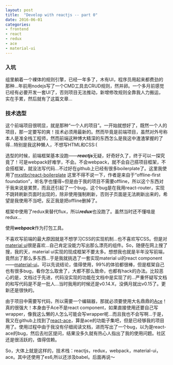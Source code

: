 ```yaml
---
layout: post
title:  "Develop with reactjs -- part 0"
date: 2016-06-01
categories:
- frontend
- react
- redux
- ace
- material-ui
---
```

### 入坑
组里躺着一个裸体的规则引擎，已经一年多了，木有UI，程序员用起来都费劲的那种...年前用nodejs写了一个CMD工具去CRUD规则，然并卵。一个多月前感觉已经有必要开发一套UI了，否则项目无法推动，新增修改规则全靠我人力搬运，实在手累，然后就有了这篇文章...

### 技术选型
这个前端项目很明显，就是那种“一个人的项目”。一开始就想好了，既然一个人的项目，那一定要写的爽！技术必须用最新的。然而毕竟是前端项目，虽然对外号称本人是准全栈工程师，然而前端这种博大精深的东西怎么是我这中渣渣掌握的了得...特别是我这种懒人，不想写HTML和CSS:(

选型的时候，前端框架基本没跑——***reactjs***无疑，好奇好久了，终于可以一探究竟了！可是webpack好难学，不会。不会webpack，就不会自己搭项目框架，不会搭框架，就没法写代码...不过好在github上已经有很多boilerplate了。这里我使用了[mxstbr/react-boilerplate](https://github.com/mxstbr/react-boilerplate/tree/v3.0.0) 这里不得不说一下，作者是来自于“offline-first foundation”，听名字也懂得~但是由于我的项目不需要offline，所以这个东西对于我来说是累赘，而且还引起了一个bug，这个bug是在我用react-router，实现不跳转刷新页面时出现的，除非使用强制刷新，否则子页面是无法刷新出来的，希望是我使用不当吧，反正我是把offline删掉了。

框架中使用了redux来替代flux，所以***redux***也没跑了。虽然当时还不懂啥是redux...

使用***webpack***作为打包工具。

不喜欢写前端的最大原因就是不想学习CSS的实现机制...也不喜欢写CSS。但是对[material ui](https://www.google.com/design/spec/material-design/introduction.html)很是喜欢...自己肯定没能力写出那么漂亮的组件。So，随便在网上搜了搜，我的天，material ui实现的现成框架不要太多。想想我也就是半年没写前端，竟然出了那么多东西...于是我就挑选了一套实现material ui的react component——[material-ui](http://www.material-ui.com/#/)。可以先说结论，值得使用，99%的体验都很棒，但是框架自己也有很多bug，看你怎么取舍了，大都不那么致命，也都有hack的办法。比较恶心的是，文档过于先进，代码没实现的功能在文档中是实现了的...严重怀疑写文档的和写代码是不是一批人...当时我用的时候还是v0.14.X，没俩月就出v0.15了。更新还是很快的。

由于项目中需要写代码，所以需要一个编辑器，那就必须要使用大名鼎鼎的[Ace](https://ace.c9.io/)！真的很强大！本身由于Ace不是react component，如果直接使用还要自己写wrapper，像我这么懒的人怎么可能会写wrapper呢...而且我也不会写啊...于是，我又在github上找到了[react-ace](https://github.com/securingsincity/react-ace)，算是ace的功能子集吧，但是已经够我的项目用了。使用过程中由于我没有仔细阅读文档，进而写出了一个bug，以为是react-ace的bug，然后去社区提问，结果没多久就有热心人指出了我的使用问题。社区还是很活跃的，值得信赖。

So，大体上就是这样的，技术栈：reactjs，redux，webpack，material-ui，ace。其中还使用了es6,所以还涉及babel。后面再说～
